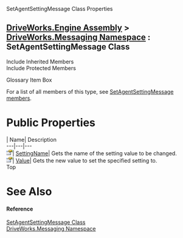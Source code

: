 SetAgentSettingMessage Class Properties   
  
[DriveWorks.Engine Assembly](topic2156.md) > [DriveWorks.Messaging Namespace](topic10038.md) : SetAgentSettingMessage Class  
---  
  
Include Inherited Members    
Include Protected Members    


Glossary Item Box

For a list of all members of this type, see [SetAgentSettingMessage members](topic10080.md).

# Public Properties

| Name| Description  
---|---|---  
![Public Property](dotnetimages/publicProperty.gif)| [SettingName](topic10086.md)| Gets the name of the setting value to be changed.   
![Public Property](dotnetimages/publicProperty.gif)| [Value](topic10087.md)| Gets the new value to set the specified setting to.   
Top

# See Also

#### Reference

[SetAgentSettingMessage Class](topic10079.md)   
[DriveWorks.Messaging Namespace](topic10038.md)


